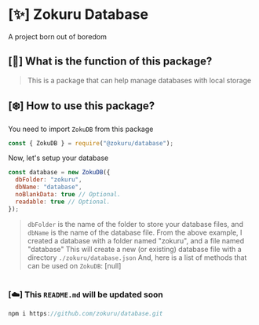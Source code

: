 # [✨] Zokuru Database
A project born out of boredom

## [💫] What is the function of this package?
> This is a package that can help manage databases with local storage

## [❄️] How to use this package?
You need to import `ZokuDB` from this package
```js
const { ZokuDB } = require("@zokuru/database");
```
Now, let's setup your database
```js
const database = new ZokuDB({
  dbFolder: "zokuru",
  dbName: "database",
  noBlankData: true // Optional.
  readable: true // Optional.
});
```
> `dbFolder` is the name of the folder to store your database files, and `dbName` is the name of the database file.
From the above example, I created a database with a folder named "zokuru", and a file named "database"
This will create a new (or existing) database file with a directory `./zokuru/database.json`
And, here is a list of methods that can be used on `ZokuDB`:
[null]

# 
### [☁️] This `README.md` will be updated soon
```js
npm i https://github.com/zokuru/database.git
```

